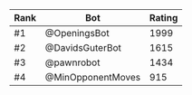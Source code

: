 Rank|Bot|Rating
---|---|---
#1|@OpeningsBot|1999
#2|@DavidsGuterBot|1615
#3|@pawnrobot|1434
#4|@MinOpponentMoves|915
